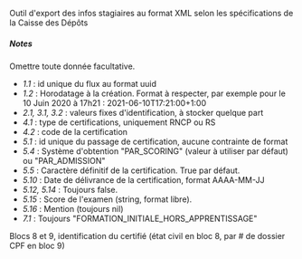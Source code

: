 Outil d'export des infos stagiaires au format XML selon les spécifications de la Caisse des Dépôts

##### Notes

Omettre toute donnée facultative.

+ *1.1* : id unique du flux au format uuid
+ *1.2* : Horodatage à la création. Format à respecter, par exemple pour le 10 Juin 2020 à 17h21 : 2021-06-10T17:21:00+1:00
+ *2.1, 3.1, 3.2* : valeurs fixes d'identification, à stocker quelque part
+ *4.1* : type de certifications, uniquement RNCP ou RS
+ *4.2* : code de la certification
+ *5.1* : id unique du passage de certification, aucune contrainte de format
+ *5.4* : Système d'obtention "PAR_SCORING" (valeur à utiliser par défaut) ou "PAR_ADMISSION"
+ *5.5* : Caractère définitif de la certification. True par défaut.
+ *5.10* : Date de délivrance de la certification, format AAAA-MM-JJ
+ *5.12, 5.14* : Toujours false.
+ *5.15* : Score de l'examen (string, format libre).
+ *5.16* : Mention (toujours nil)
+ *7.1* : Toujours "FORMATION_INITIALE_HORS_APPRENTISSAGE"

Blocs 8 et 9, identification du certifié (état civil en bloc 8, par # de dossier CPF en bloc 9)